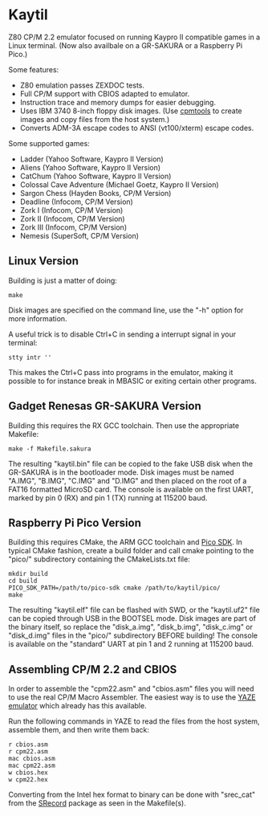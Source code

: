 # Kaytil
Z80 CP/M 2.2 emulator focused on running Kaypro II compatible games in a Linux terminal. (Now also availbale on a GR-SAKURA or a Raspberry Pi Pico.)

Some features:
* Z80 emulation passes ZEXDOC tests.
* Full CP/M support with CBIOS adapted to emulator.
* Instruction trace and memory dumps for easier debugging.
* Uses IBM 3740 8-inch floppy disk images. (Use [cpmtools](http://www.moria.de/~michael/cpmtools/) to create images and copy files from the host system.)
* Converts ADM-3A escape codes to ANSI (vt100/xterm) escape codes.

Some supported games:
* Ladder (Yahoo Software, Kaypro II Version)
* Aliens (Yahoo Software, Kaypro II Version)
* CatChum (Yahoo Software, Kaypro II Version)
* Colossal Cave Adventure (Michael Goetz, Kaypro II Version)
* Sargon Chess (Hayden Books, CP/M Version)
* Deadline (Infocom, CP/M Version)
* Zork I (Infocom, CP/M Version)
* Zork II (Infocom, CP/M Version)
* Zork III (Infocom, CP/M Version)
* Nemesis (SuperSoft, CP/M Version)

## Linux Version
Building is just a matter of doing:
```
make
```
Disk images are specified on the command line, use the "-h" option for more information.

A useful trick is to disable Ctrl+C in sending a interrupt signal in your terminal:
```
stty intr ''
```
This makes the Ctrl+C pass into programs in the emulator, making it possible to for instance break in MBASIC or exiting certain other programs.

## Gadget Renesas GR-SAKURA Version
Building this requires the RX GCC toolchain.
Then use the appropriate Makefile:
```
make -f Makefile.sakura
```
The resulting "kaytil.bin" file can be copied to the fake USB disk when the GR-SAKURA is in the bootloader mode.
Disk images must be named "A.IMG", "B.IMG", "C.IMG" and "D.IMG" and then placed on the root of a FAT16 formatted MicroSD card.
The console is available on the first UART, marked by pin 0 (RX) and pin 1 (TX) running at 115200 baud.

## Raspberry Pi Pico Version
Building this requires CMake, the ARM GCC toolchain and [Pico SDK](https://github.com/raspberrypi/pico-sdk).
In typical CMake fashion, create a build folder and call cmake pointing to the "pico/" subdirectory containing the CMakeLists.txt file:
```
mkdir build
cd build
PICO_SDK_PATH=/path/to/pico-sdk cmake /path/to/kaytil/pico/
make
```
The resulting "kaytil.elf" file can be flashed with SWD, or the "kaytil.uf2" file can be copied through USB in the BOOTSEL mode.
Disk images are part of the binary itself, so replace the "disk_a.img", "disk_b.img", "disk_c.img" or "disk_d.img" files in the "pico/" subdirectory BEFORE building!
The console is available on the "standard" UART at pin 1 and 2 running at 115200 baud.

## Assembling CP/M 2.2 and CBIOS
In order to assemble the "cpm22.asm" and "cbios.asm" files you will need to use the real CP/M Macro Assembler.
The easiest way is to use the [YAZE emulator](https://www.mathematik.uni-ulm.de/users/ag/yaze-ag/) which already has this available.

Run the following commands in YAZE to read the files from the host system, assemble them, and then write them back:
```
r cbios.asm
r cpm22.asm
mac cbios.asm
mac cpm22.asm
w cbios.hex
w cpm22.hex
```

Converting from the Intel hex format to binary can be done with "srec_cat" from the [SRecord](http://srecord.sourceforge.net/) package as seen in the Makefile(s).

